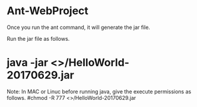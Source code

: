 # Ant-WebProject

Once you run the ant command, it will generate the jar file.

Run the jar file as follows.
# java -jar <<Path to Jar file>>/HelloWorld-20170629.jar

Note: In MAC or Linuc before running java, give the execute permissions as follows.
#chmod -R 777 <<Path to Jar file>>/HelloWorld-20170629.jar

